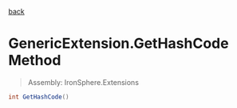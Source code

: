 ﻿

[back](/IronSphere.Extensions/types/GenericExtension)

# GenericExtension.GetHashCode Method

> Assembly: IronSphere.Extensions

```csharp
int GetHashCode()
```



 